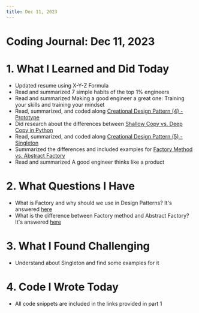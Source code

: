 ```yaml
---
title: Dec 11, 2023
---
```


# Coding Journal: Dec 11, 2023

# 1. What I Learned and Did Today
- Updated resume using X-Y-Z Formula
- Read and summarized 7 simple habits of the top 1% engineers
- Read and summarized Making a good engineer a great one: Training your skills and training your mindset
- Read, summarized, and coded along [Creational Design Pattern (4) - Prototype](https://quinnle.io/docs/learning-journal/dive-into-design-patterns/post_07)
- Did research about the differences between [Shallow Copy vs. Deep Copy in Python](https://quinnle.io/docs/research-topics/copy_in_python)
- Read, summarized, and coded along [Creational Design Pattern (5) - Singleton](https://quinnle.io/docs/learning-journal/dive-into-design-patterns/post_08)
- Summarized the differences and included examples for [Factory Method vs. Abstract Factory](https://quinnle.io/docs/learning-journal/dive-into-design-patterns/post_09)
- Read and summarized A good engineer thinks like a product

# 2. What Questions I Have
- What is Factory and why should we use in Design Patterns? It's answered [here](https://quinnle.io/docs/learning-journal/dive-into-design-patterns/post_09)
- What is the difference between Factory method and Abstract Factory? It's answered [here](https://quinnle.io/docs/learning-journal/dive-into-design-patterns/post_09)


# 3. What I Found Challenging
- Understand about Singleton and find some examples for it

# 4. Code I Wrote Today
- All code snippets are included in the links provided in part 1